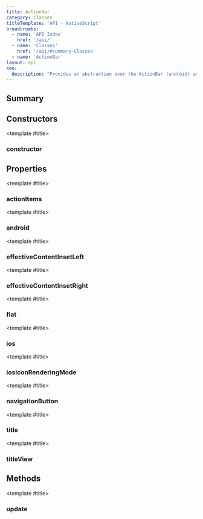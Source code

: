 ```yaml
---
title: ActionBar
category: Classes
titleTemplate: 'API - NativeScript'
breadcrumbs:
  - name: 'API Index'
    href: '/api/'
  - name: 'Classes'
    href: '/api/#summary-Classes'
  - name: 'ActionBar'
layout: api
seo:
  description: "Provides an abstraction over the ActionBar (android) and NavigationBar (iOS)."
---
```


<!-- This page is auto generated, do not edit manually. -->
<!-- Run "yarn generate:api-docs" to regenerate -->

<script setup lang="ts">
  import { provide } from "vue";
  import API_DATA from "./ActionBar.data.json";
  
  provide('API_DATA', API_DATA);
</script>

<APIRefHierarchy v-once />

<APIRefComment commentBase64="eyJibG9ja1RhZ3MiOltdLCJtb2RpZmllclRhZ3MiOnt9LCJzdW1tYXJ5IjpbeyJraW5kIjoidGV4dCIsInRleHQiOiJQcm92aWRlcyBhbiBhYnN0cmFjdGlvbiBvdmVyIHRoZSBBY3Rpb25CYXIgKGFuZHJvaWQpIGFuZCBOYXZpZ2F0aW9uQmFyIChpT1MpLiJ9XX0=" v-once />

## <Heading ignore>Summary</Heading>

<APIRefSummary v-once />

## Constructors

<div class="">

<APIRef for="5246" v-once>

<template #title>

### constructor

</template>

</APIRef>

</div>

## Properties

<div class="">

<APIRef for="5252" v-once>

<template #title>

### actionItems

</template>

</APIRef>

</div>

<div class="">

<APIRef for="5253" v-once>

<template #title>

### android

</template>

</APIRef>

</div>

<div class="isPublic">

<APIRef for="5256" v-once>

<template #title>

### effectiveContentInsetLeft

</template>

</APIRef>

</div>

<div class="isPublic">

<APIRef for="5257" v-once>

<template #title>

### effectiveContentInsetRight

</template>

</APIRef>

</div>

<div class="">

<APIRef for="5251" v-once>

<template #title>

### flat

</template>

</APIRef>

</div>

<div class="">

<APIRef for="5254" v-once>

<template #title>

### ios

</template>

</APIRef>

</div>

<div class="">

<APIRef for="5255" v-once>

<template #title>

### iosIconRenderingMode

</template>

</APIRef>

</div>

<div class="">

<APIRef for="5250" v-once>

<template #title>

### navigationButton

</template>

</APIRef>

</div>

<div class="">

<APIRef for="5248" v-once>

<template #title>

### title

</template>

</APIRef>

</div>

<div class="">

<APIRef for="5249" v-once>

<template #title>

### titleView

</template>

</APIRef>

</div>

## Methods

<div class="">

<APIRef for="5258" v-once>

<template #title>

### update

</template>

</APIRef>

</div>
